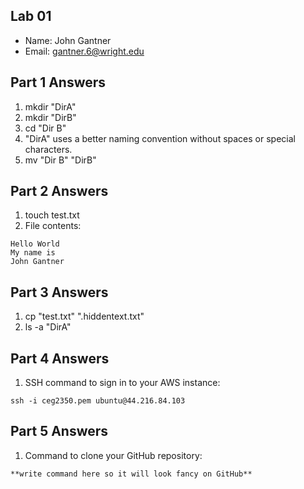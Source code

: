 ## Lab 01

- Name: John Gantner
- Email: gantner.6@wright.edu

## Part 1 Answers

1. mkdir "DirA"
2. mkdir "DirB"
3. cd "Dir B"
4. "DirA" uses a better naming convention without spaces or special characters.
5. mv "Dir B" "DirB"

## Part 2 Answers

1. touch test.txt
2. File contents:

```
Hello World
My name is
John Gantner
```

## Part 3 Answers

1. cp "test.txt" ".hiddentext.txt"
2. ls -a "DirA"

## Part 4 Answers

1. SSH command to sign in to your AWS instance:

```
ssh -i ceg2350.pem ubuntu@44.216.84.103
```

## Part 5 Answers

1. Command to clone your GitHub repository:

```
**write command here so it will look fancy on GitHub**
```
